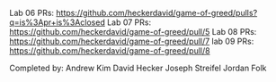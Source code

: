 Lab 06 PRs: https://github.com/heckerdavid/game-of-greed/pulls?q=is%3Apr+is%3Aclosed
Lab 07 PRs: https://github.com/heckerdavid/game-of-greed/pull/5
Lab 08 PRs: https://github.com/heckerdavid/game-of-greed/pull/7
lab 09 PRs: https://github.com/heckerdavid/game-of-greed/pull/8


Completed by:
Andrew Kim
David Hecker
Joseph Streifel
Jordan Folk